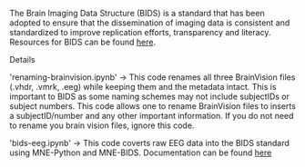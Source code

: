 The Brain Imaging Data Structure (BIDS) is a standard that has been adopted to ensure that the dissemination of imaging data is consistent and standardized
to improve replication efforts, transparency and literacy. Resources for BIDS can be found [here](https://bids.neuroimaging.io/).

Details

'renaming-brainvision.ipynb' -> This code renames all three BrainVision files (.vhdr, .vmrk, .eeg) while keeping them and the metadata intact.
This is important to BIDS as some naming schemes may not include subjectIDs or subject numbers. This code allows one to rename BrainVision files to inserts
a subjectID/number and any other important information. If you do not need to rename you brain vision files, ignore this code.

'bids-eeg.ipynb' -> This code coverts raw EEG data into the BIDS standard using MNE-Python and MNE-BIDS. Documentation can be found [here](https://mne.tools/mne-bids/dev/use.html)
